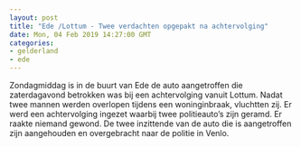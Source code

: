 ```yaml
---
layout: post
title: "Ede /Lottum - Twee verdachten opgepakt na achtervolging"
date: Mon, 04 Feb 2019 14:27:00 GMT
categories: 
- gelderland 
- ede 
---
```


Zondagmiddag is in de buurt van Ede de auto aangetroffen die zaterdagavond betrokken was bij een achtervolging vanuit Lottum. Nadat twee mannen werden overlopen tijdens een woninginbraak, vluchtten zij. Er werd een achtervolging ingezet waarbij twee politieauto’s zijn geramd. Er raakte niemand gewond. De twee inzittende van de auto die is aangetroffen zijn aangehouden en overgebracht naar de politie in Venlo.
